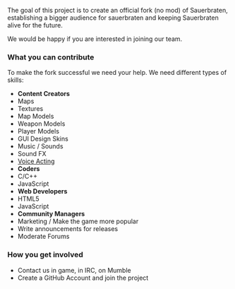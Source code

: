 The goal of this project is to create an official fork (no mod) of Sauerbraten, establishing a bigger audience for sauerbraten and keeping Sauerbraten alive for the future.

We would be happy if you are interested in joining our team.

### What you can contribute

To make the fork successful we need your help. We need different types of skills:

* **Content Creators**
 * Maps
 * Textures
 * Map Models
 * Weapon Models
 * Player Models
 * GUI Design Skins
 * Music / Sounds
 * Sound FX
 * [Voice Acting](https://github.com/inexor-game/code/issues/255)
* **Coders**
 * C/C++
 * JavaScript
* **Web Developers**
 * HTML5
 * JavaScript
* **Community Managers**
 * Marketing / Make the game more popular
 * Write announcements for releases
 * Moderate Forums

### How you get involved

* Contact us in game, in IRC, on Mumble
* Create a GitHub Account and join the project
